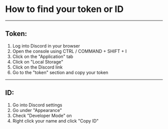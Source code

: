 # How to find your token or ID

---

## Token:

1. Log into Discord in your browser
2. Open the console using CTRL / COMMAND + SHIFT + I
3. Click on the "Application" tab
4. Click on "Local Storage"
5. Click on the Discord link
6. Go to the "token" section and copy your token

---

## ID:

1. Go into Discord settings
2. Go under "Appearance"
3. Check "Developer Mode" on
4. Right click your name and click "Copy ID"



